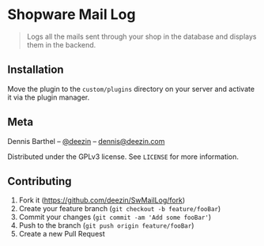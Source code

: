 # Shopware Mail Log
> Logs all the mails sent through your shop in the database and displays them in the backend.

## Installation

Move the plugin to the `custom/plugins` directory on your server and activate it via the plugin manager.

## Meta

Dennis Barthel – [@deezin](https://twitter.com/deezin) – dennis@deezin.com

Distributed under the GPLv3 license. See ``LICENSE`` for more information.

## Contributing

1. Fork it (<https://github.com/deezin/SwMailLog/fork>)
2. Create your feature branch (`git checkout -b feature/fooBar`)
3. Commit your changes (`git commit -am 'Add some fooBar'`)
4. Push to the branch (`git push origin feature/fooBar`)
5. Create a new Pull Request
